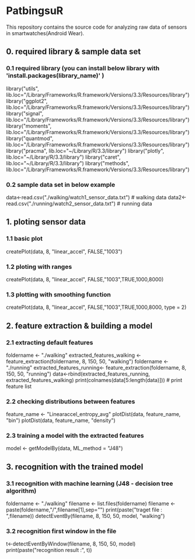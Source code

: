 # PatbingsuR
This repository contains the source code for analyzing raw data of sensors in smartwatches(Android Wear).

## 0. required library & sample data set
### 0.1 required library (you can install below library with 'install.packages(library_name)' )
library("utils", lib.loc="/Library/Frameworks/R.framework/Versions/3.3/Resources/library")
library("ggplot2", lib.loc="/Library/Frameworks/R.framework/Versions/3.3/Resources/library")
library("signal", lib.loc="/Library/Frameworks/R.framework/Versions/3.3/Resources/library")
library("moments", lib.loc="/Library/Frameworks/R.framework/Versions/3.3/Resources/library")
library("quantmod", lib.loc="/Library/Frameworks/R.framework/Versions/3.3/Resources/library")
library("pracma", lib.loc="~/Library/R/3.3/library")
library("plotly", lib.loc="~/Library/R/3.3/library")
library("caret", lib.loc="~/Library/R/3.3/library")
library("methods", lib.loc="/Library/Frameworks/R.framework/Versions/3.3/Resources/library")

### 0.2 sample data set in below example
data<-read.csv("./walking/watch1_sensor_data.txt") # walking data
data2<-read.csv("./running/watch2_sensor_data.txt") # running data


## 1. ploting sensor data
### 1.1 basic plot
createPlot(data, 8, "linear_accel", FALSE,"1003")

### 1.2 ploting with ranges
createPlot(data, 8, "linear_accel", FALSE,"1003",TRUE,1000,8000)

### 1.3 plotting with smoothing function
createPlot(data, 8, "linear_accel", FALSE,"1003",TRUE,1000,8000, type = 2)

## 2. feature extraction & building a model

### 2.1 extracting default features
foldername <- "./walking"
extracted_features_walking <- feature_extraction(foldername, 8, 150, 50, "walking")
foldername <- "./running"
extracted_features_running<- feature_extraction(foldername, 8, 150, 50, "running")
data<-rbind(extracted_features_running, extracted_features_walking)
print(colnames(data[5:length(data)])) # print feature list

### 2.2 checking distributions between features
feature_name <- "Linearaccel_entropy_avg"
plotDist(data, feature_name, "bin")
plotDist(data, feature_name, "density")

### 2.3 training a model with the extracted features
model <- getModelBy(data, ML_method = "J48")

## 3. recognition with the trained model 
### 3.1 recognition with machine learning (J48 - decision tree algorithm)
foldername <- "./walking"
filename <- list.files(foldername)
filename <- paste(foldername,"/",filename[1],sep="")
print(paste("traget file : ",filename))
detectEventBy(filename, 8, 150, 50, model, "walking")

### 3.2 recognition first window in the file
t<-detectEventByWindow(filename, 8, 150, 50, model)
print(paste("recognition result :", t))



